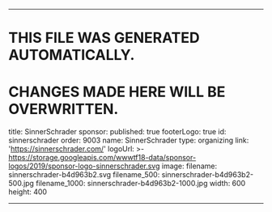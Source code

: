 ----

# THIS FILE WAS GENERATED AUTOMATICALLY.
# CHANGES MADE HERE WILL BE OVERWRITTEN.

title: SinnerSchrader
sponsor:
  published: true
  footerLogo: true
  id: sinnerschrader
  order: 9003
  name: SinnerSchrader
  type: organizing
  link: 'https://sinnerschrader.com/'
  logoUrl: >-
    https://storage.googleapis.com/wwwtf18-data/sponsor-logos/2019/sponsor-logo-sinnerschrader.svg
  image:
    filename: sinnerschrader-b4d963b2.svg
    filename_500: sinnerschrader-b4d963b2-500.jpg
    filename_1000: sinnerschrader-b4d963b2-1000.jpg
    width: 600
    height: 400

----

